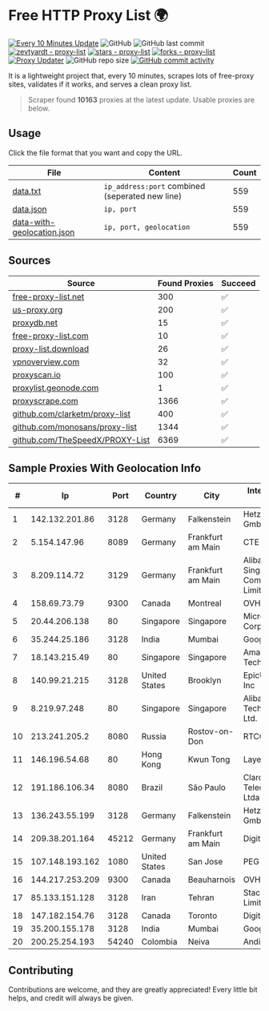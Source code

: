 
# Free HTTP Proxy List 🌍

[![Every 10 Minutes Update](https://github.com/mertguvencli/http-proxy-list/actions/workflows/main.yml/badge.svg?branch=main)](https://github.com/mertguvencli/http-proxy-list/actions/workflows/main.yml)
![GitHub](https://img.shields.io/github/license/mertguvencli/http-proxy-list)
![GitHub last commit](https://img.shields.io/github/last-commit/mertguvencli/http-proxy-list)
[![zevtyardt - proxy-list](https://img.shields.io/static/v1?label=zevtyardt&message=proxy-list&color=blue&logo=github)](https://github.com/zevtyardt/proxy-list "Go to GitHub repo")
[![stars - proxy-list](https://img.shields.io/github/stars/zevtyardt/proxy-list?style=social)](https://github.com/zevtyardt/proxy-list)
[![forks - proxy-list](https://img.shields.io/github/forks/zevtyardt/proxy-list?style=social)](https://github.com/zevtyardt/proxy-list)
[![Proxy Updater](https://github.com/zevtyardt/proxy-list/workflows/Proxy%20Updater/badge.svg)](https://github.com/zevtyardt/proxy-list/actions?query=workflow:"Proxy+Updater")
![GitHub repo size](https://img.shields.io/github/repo-size/zevtyardt/proxy-list)
[![GitHub commit activity](https://img.shields.io/github/commit-activity/m/zevtyardt/proxy-list?logo=commits)](https://github.com/zevtyardt/proxy-list/commits/main)

It is a lightweight project that, every 10 minutes, scrapes lots of free-proxy sites, validates if it works, and serves a clean proxy list.

> Scraper found **10163** proxies at the latest update. Usable proxies are below.

## Usage

Click the file format that you want and copy the URL.

|File|Content|Count|
|----|-------|-----|
|[data.txt](https://raw.githubusercontent.com/mertguvencli/http-proxy-list/main/proxy-list/data.txt)|`ip_address:port` combined (seperated new line)|559|
|[data.json](https://raw.githubusercontent.com/mertguvencli/http-proxy-list/main/proxy-list/data.json)|`ip, port`|559|
|[data-with-geolocation.json](https://raw.githubusercontent.com/mertguvencli/http-proxy-list/main/proxy-list/data-with-geolocation.json)|`ip, port, geolocation`|559|

## Sources

|Source|Found Proxies|Succeed|
|------|-------------|-------|
|[free-proxy-list.net](https://free-proxy-list.net)|300|✅|
|[us-proxy.org](https://www.us-proxy.org)|200|✅|
|[proxydb.net](http://proxydb.net)|15|✅|
|[free-proxy-list.com](https://free-proxy-list.com/?page=&port=&type%5B%5D=http&type%5B%5D=https&up_time=0&search=Search)|10|✅|
|[proxy-list.download](https://www.proxy-list.download/HTTP)|26|✅|
|[vpnoverview.com](https://vpnoverview.com/privacy/anonymous-browsing/free-proxy-servers)|32|✅|
|[proxyscan.io](https://www.proxyscan.io)|100|✅|
|[proxylist.geonode.com](https://proxylist.geonode.com/api/proxy-list?limit=300&page=1&sort_by=lastChecked&sort_type=desc&protocols=http,https)|1|✅|
|[proxyscrape.com](https://api.proxyscrape.com/v2/?request=displayproxies&protocol=http&timeout=10000&country=all&ssl=all&anonymity=all)|1366|✅|
|[github.com/clarketm/proxy-list](https://raw.githubusercontent.com/clarketm/proxy-list/master/proxy-list-raw.txt)|400|✅|
|[github.com/monosans/proxy-list](https://raw.githubusercontent.com/monosans/proxy-list/main/proxies/http.txt)|1344|✅|
|[github.com/TheSpeedX/PROXY-List](https://raw.githubusercontent.com/TheSpeedX/PROXY-List/master/http.txt)|6369|✅|


## Sample Proxies With Geolocation Info

|#|Ip|Port|Country|City|Internet Service Provider|
|-|--|----|-------|----|-------------------------|
|1|142.132.201.86|3128|Germany|Falkenstein|Hetzner Online GmbH|
|2|5.154.147.96|8089|Germany|Frankfurt am Main|CTE|
|3|8.209.114.72|3129|Germany|Frankfurt am Main|Alibaba.com Singapore E-Commerce Private Limited|
|4|158.69.73.79|9300|Canada|Montreal|OVH SAS|
|5|20.44.206.138|80|Singapore|Singapore|Microsoft Corporation|
|6|35.244.25.186|3128|India|Mumbai|Google LLC|
|7|18.143.215.49|80|Singapore|Singapore|Amazon Technologies Inc.|
|8|140.99.21.215|3128|United States|Brooklyn|EpicUp Holdings Inc|
|9|8.219.97.248|80|Singapore|Singapore|Alibaba (US) Technology Co., Ltd.|
|10|213.241.205.2|8080|Russia|Rostov-on-Don|RTCOMM-YUG|
|11|146.196.54.68|80|Hong Kong|Kwun Tong|Layerstack Limited|
|12|191.186.106.34|8080|Brazil|São Paulo|Claro NXT Telecomunicacoes Ltda|
|13|136.243.55.199|3128|Germany|Falkenstein|Hetzner Online GmbH|
|14|209.38.201.164|45212|Germany|Frankfurt am Main|DigitalOcean, LLC|
|15|107.148.193.162|1080|United States|San Jose|PEG TECH INC|
|16|144.217.253.209|9300|Canada|Beauharnois|OVH SAS|
|17|85.133.151.128|3128|Iran|Tehran|Stack Network Limited|
|18|147.182.154.76|3128|Canada|Toronto|DigitalOcean, LLC|
|19|35.200.155.178|3128|India|Mumbai|Google LLC|
|20|200.25.254.193|54240|Colombia|Neiva|Andinet ON Line|



## Contributing

Contributions are welcome, and they are greatly appreciated! Every
little bit helps, and credit will always be given.

